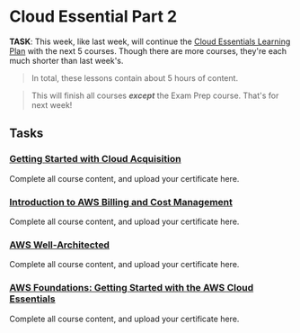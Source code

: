 # Cloud Essential Part 2

**TASK**: This week, like last week, will continue the [Cloud Essentials Learning Plan](https://explore.skillbuilder.aws/learn/public/learning_plan/view/82/cloud-foundations-learning-plan?dt=sec&sec=lp) with the next 5 courses.  Though there are more courses, they're each much shorter than last week's.

> In total, these lessons contain about 5 hours of content.

> This will finish all courses ***except*** the Exam Prep course. That's for next week!

## Tasks

### [Getting Started with Cloud Acquisition](https://explore.skillbuilder.aws/learn/course/1575/getting-started-with-cloud-acquisition;lp=82)

Complete all course content, and upload your certificate here.

### [Introduction to AWS Billing and Cost Management](https://explore.skillbuilder.aws/learn/course/129/aws-billing-and-cost-management;lp=82)

Complete all course content, and upload your certificate here.

### [AWS Well-Architected](https://explore.skillbuilder.aws/learn/course/2045/aws-well-architected;lp=82)

Complete all course content, and upload your certificate here.

### [AWS Foundations: Getting Started with the AWS Cloud Essentials](https://explore.skillbuilder.aws/learn/course/482/aws-foundations-getting-started-with-the-aws-cloud-essentials;lp=82)

Complete all course content, and upload your certificate here.